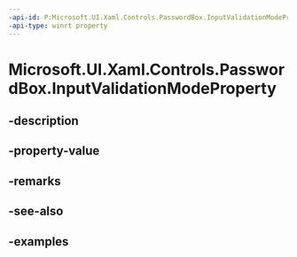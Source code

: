 ```yaml
---
-api-id: P:Microsoft.UI.Xaml.Controls.PasswordBox.InputValidationModeProperty
-api-type: winrt property
---
```


# Microsoft.UI.Xaml.Controls.PasswordBox.InputValidationModeProperty

<!--
public static Microsoft.UI.Xaml.DependencyProperty InputValidationModeProperty { get; }
-->


## -description

## -property-value

## -remarks

## -see-also

## -examples


